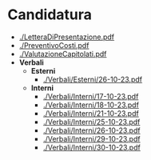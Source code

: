 # Candidatura
- [./LetteraDiPresentazione.pdf](./LetteraDiPresentazione.pdf)
- [./PreventivoCosti.pdf](./PreventivoCosti.pdf)
- [./ValutazioneCapitolati.pdf](./ValutazioneCapitolati.pdf)
- **Verbali**
  - **Esterni**
    - [./Verbali/Esterni/26-10-23.pdf](./Verbali/Esterni/26-10-23.pdf)
  - **Interni**
    - [./Verbali/Interni/17-10-23.pdf](./Verbali/Interni/17-10-23.pdf)
    - [./Verbali/Interni/18-10-23.pdf](./Verbali/Interni/18-10-23.pdf)
    - [./Verbali/Interni/21-10-23.pdf](./Verbali/Interni/21-10-23.pdf)
    - [./Verbali/Interni/25-10-23.pdf](./Verbali/Interni/25-10-23.pdf)
    - [./Verbali/Interni/26-10-23.pdf](./Verbali/Interni/26-10-23.pdf)
    - [./Verbali/Interni/29-10-23.pdf](./Verbali/Interni/29-10-23.pdf)
    - [./Verbali/Interni/30-10-23.pdf](./Verbali/Interni/30-10-23.pdf)
